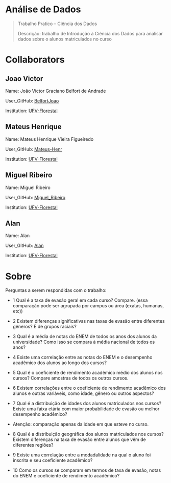 # Análise de Dados
> Trabalho Pratico – Ciência dos Dados
> 
>Descrição: trabalho de Introdução à Ciência dos Dados para analisar dados sobre o alunos matriculados no curso
# Collaborators
## Joao Victor
Name: João Victor Graciano Belfort de Andrade

User_GitHub: [BelfortJoao](https://github.com/BelfortJoao)

Institution: [UFV-Florestal](https://www.novoscursos.ufv.br/graduacao/caf/ccp/www/)

## Mateus Henrique
Name: Mateus Henrique Vieira Figueiredo

User_GitHub: [Mateus-Henr](https://github.com/Mateus-Henr)

Institution: [UFV-Florestal](https://www.novoscursos.ufv.br/graduacao/caf/ccp/www/)

## Miguel Ribeiro
Name: Miguel Ribeiro

User_GitHub: [Miguel_Ribeiro](https://github.com/miguelribeirokk)

Institution: [UFV-Florestal](https://www.novoscursos.ufv.br/graduacao/caf/ccp/www/)

## Alan
Name: Alan

User_GitHub: [Alan]()

Institution: [UFV-Florestal](https://www.novoscursos.ufv.br/graduacao/caf/ccp/www/)

# Sobre

Perguntas a serem respondidas com o trabalho:

* 1 Qual é a taxa de evasão geral em cada curso? Compare. (essa comparação pode ser agrupada por campus ou área (exatas, humanas, etc))

* 2 Existem diferenças significativas nas taxas de evasão entre diferentes gêneros? E de grupos raciais?

* 3 Qual é a média de notas do ENEM de todos os anos dos alunos da universidade? Como isso se compara à média nacional de todos os anos?

* 4 Existe uma correlação entre as notas do ENEM e o desempenho acadêmico dos alunos ao longo dos cursos?

* 5 Qual é o coeficiente de rendimento acadêmico médio dos alunos nos cursos? Compare amostras de todos os outros cursos.

* 6 Existem correlações entre o coeficiente de rendimento acadêmico dos alunos e outras variáveis, como idade, gênero ou outros aspectos?

* 7 Qual é a distribuição de idades dos alunos matriculados nos cursos? Existe uma faixa etária com maior probabilidade de evasão ou melhor desempenho acadêmico?
*  Atenção: comparação apenas da idade em que esteve no curso.

* 8 Qual é a distribuição geográfica dos alunos matriculados nos cursos? Existem diferenças na taxa de evasão entre alunos que vêm de diferentes regiões?

* 9 Existe uma correlação entre a modadalidade na qual o aluno foi inscrita e seu coeficiente acadêmico?

* 10 Como os cursos se comparam em termos de taxa de evasão, notas do ENEM e coeficiente de rendimento acadêmico?
